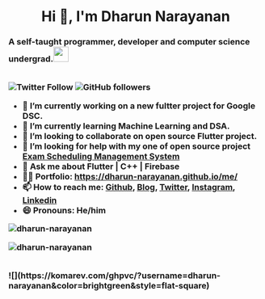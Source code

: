<h1 align="center">Hi 👋, I'm Dharun Narayanan</h1>
<h3>A self-taught programmer, developer and computer science undergrad.<img src="https://media.giphy.com/media/WUlplcMpOCEmTGBtBW/giphy.gif" width="30"/</h3> <br><br>

![Twitter Follow](https://img.shields.io/twitter/follow/dharun_official?label=Dharun_official&logo=twitter&style=for-the-badge)
![GitHub followers](https://img.shields.io/github/followers/Dharun-Narayanan?label=Dharun-Narayanan&logo=GitHub&style=for-the-badge)<br>

- 🔭 I’m currently working on a new fultter project for Google DSC. 
- 🌱 I’m currently learning Machine Learning and DSA.
- 👯 I’m looking to collaborate on open source Flutter project. 
- 🤔 I’m looking for help with my one of open source project [Exam Scheduling Management System](https://github.com/dharun-narayanan/Exam-Scheduling-Management-System)
- 💬 Ask me about Flutter | C++ | Firebase
- :man_technologist: Portfolio: https://dharun-narayanan.github.io/me/
- 📫 How to reach me: [Github](https://github.com/dharun-narayanan), [Blog](https://dharun-narayanan.medium.com/), [Twitter](https://twitter.com/dharun_official), [Instagram](https://www.instagram.com/_dharun_26/?hl=en), [Linkedin](https://www.linkedin.com/in/dharun-narayanan-l-k-407459197/)
- 😄 Pronouns:  He/him

<p><img align="center" src="https://github-readme-stats.vercel.app/api?username=dharun-narayanan&show_icons=true&theme=monokai" alt="dharun-narayanan" /></p>
<p>&nbsp;<img align="left" src="https://github-readme-stats.vercel.app/api/top-langs/?username=dharun-narayanan&layout=compact&hide=html&theme=monokai" alt="dharun-narayanan" /></p> <br>
![](https://komarev.com/ghpvc/?username=dharun-narayanan&color=brightgreen&style=flat-square)


